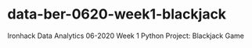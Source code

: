 # data-ber-0620-week1-blackjack
Ironhack Data Analytics 06-2020 Week 1 Python Project: Blackjack Game
